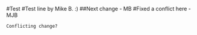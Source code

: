 #Test
#Test line by Mike B. :)
##Next change - MB
#Fixed a conflict here -MJB
```
Conflicting change?
```